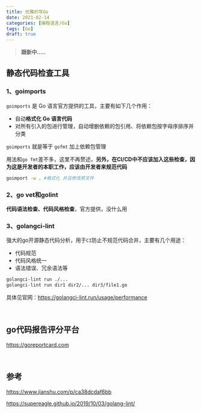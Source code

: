 ```yaml
---
title: 优雅的写Go
date: 2021-02-14
categories: [编程语言/Go]
tags: [Go]
draft: true
---
```


> **跟新中.....**

## 静态代码检查工具

### 1、goimports

`goimports` 是 Go 语言官方提供的工具，主要有如下几个作用：

- 自动**格式化 Go 语言代码**
- 对所有引入的包进行管理，自动增删依赖的包引用、将依赖包按字母序排序并分类

`goimports` 就是等于 `gofmt` 加上依赖包管理

用法和`go fmt`差不多，这里不再赘述，**另外，在CI/CD中不应该加入这些检查，因为这是开发者的本职工作，应该由开发者来规范代码**

```bash
goimport -w . #格式化 并且修改原文件
```

### 2、go vet和golint

**代码语法检查、代码风格检查**，官方提供，没什么用

### 3、golangci-lint

强大的go开源静态代码分析，用于`CI`防止不规范代码合并，主要有几个用途：

- 代码规范
- 代码风格统一
- 语法错误、冗余语法等

```bash
golangci-lint run ./...
golangci-lint run dir1 dir2/... dir3/file1.go
```

具体见官网：https://golangci-lint.run/usage/performance

​    

## go代码报告评分平台

https://goreportcard.com

​        

## 参考

https://www.jianshu.com/p/ca38dcdaf6bb

https://supereagle.github.io/2019/10/03/golang-lint/